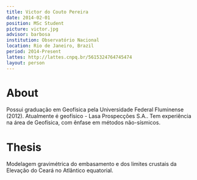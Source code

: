 ```yaml
---
title: Victor do Couto Pereira
date: 2014-02-01
position: MSc Student
picture: victor.jpg
advisor: barbosa
institution: Observatório Nacional
location: Rio de Janeiro, Brazil
period: 2014-Present
lattes: http://lattes.cnpq.br/5615324764745474
layout: person
---
```


# About

Possui graduação em Geofísica pela Universidade Federal Fluminense (2012).
Atualmente é geofísico - Lasa Prospecções S.A.. Tem experiência na área de
Geofísica, com ênfase em métodos não-sísmicos.

# Thesis

Modelagem gravimétrica do embasamento e dos limites crustais da Elevação do
Ceará no Atlântico equatorial.
